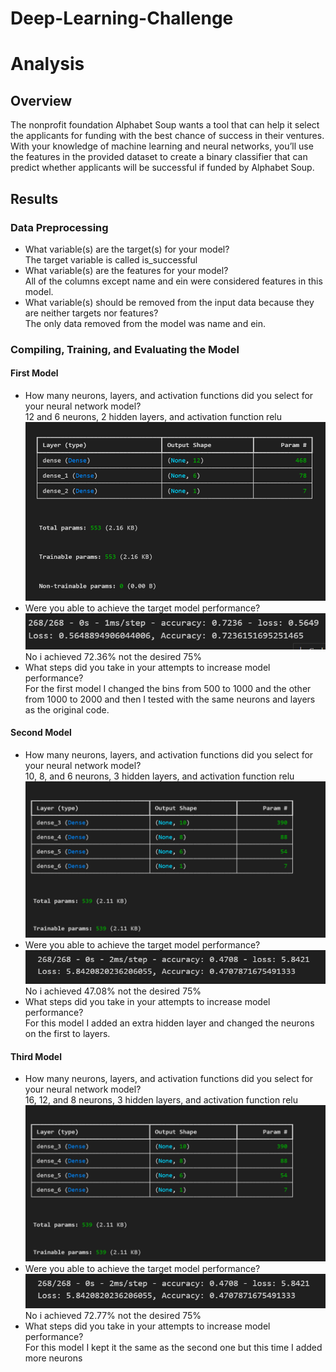 # Deep-Learning-Challenge
# Analysis
## Overview
The nonprofit foundation Alphabet Soup wants a tool that can help it select the applicants for funding with the best chance of success in their ventures. With your knowledge of machine learning and neural networks, you’ll use the features in the provided dataset to create a binary classifier that can predict whether applicants will be successful if funded by Alphabet Soup.
## Results
### Data Preprocessing
- What variable(s) are the target(s) for your model?<br>
The target variable is called is_successful
- What variable(s) are the features for your model?<br>
All of the columns except name and ein were considered features in this model.
- What variable(s) should be removed from the input data because they are neither targets nor features? <br>
The only data removed from the model was name and ein.
### Compiling, Training, and Evaluating the Model
#### First Model
- How many neurons, layers, and activation functions did you select for your neural network model? <br>
12 and 6 neurons, 2 hidden layers, and activation function relu
![Image](Deep-Learning-Challenge/Images/Setup1.png)<br>
- Were you able to achieve the target model performance? <br>
![Image](Deep-Learning-Challenge/Images/Results1.png)<br>
No i achieved 72.36% not the desired 75%
- What steps did you take in your attempts to increase model performance? <br>
For the first model I changed the bins from 500 to 1000 and the other from 1000 to 2000 and then I tested with the same neurons and layers as the original code.

#### Second Model
- How many neurons, layers, and activation functions did you select for your neural network model? <br>
10, 8, and 6 neurons, 3 hidden layers, and activation function relu
![Image](Deep-Learning-Challenge/Images/Setup2.png)<br>
- Were you able to achieve the target model performance? <br>
![Image](Deep-Learning-Challenge/Images/Results2.png)<br>
No i achieved 47.08% not the desired 75%
- What steps did you take in your attempts to increase model performance? <br>
For this model I added an extra hidden layer and changed the neurons on the first to layers.

#### Third Model
- How many neurons, layers, and activation functions did you select for your neural network model? <br>
16, 12, and 8 neurons, 3 hidden layers, and activation function relu
![Image](Deep-Learning-Challenge/Images/Setup2.png)<br>
- Were you able to achieve the target model performance? <br>
![Image](Deep-Learning-Challenge/Images/Results2.png)<br>
No i achieved 72.77% not the desired 75%
- What steps did you take in your attempts to increase model performance? <br>
For this model I kept it the same as the second one but this time I added more neurons 

